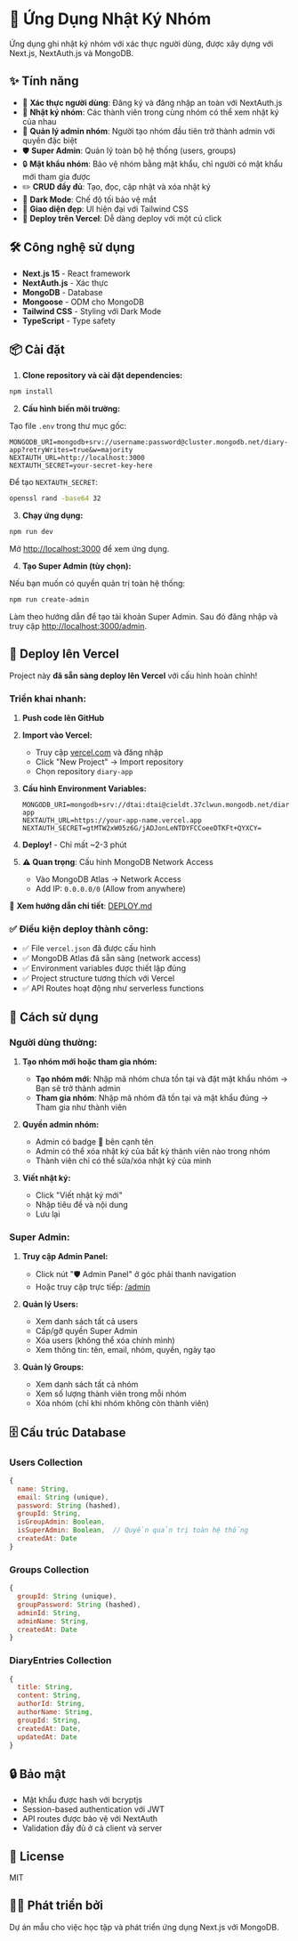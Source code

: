 # 📔 Ứng Dụng Nhật Ký Nhóm

Ứng dụng ghi nhật ký nhóm với xác thực người dùng, được xây dựng với Next.js, NextAuth.js và MongoDB.

## ✨ Tính năng

- 🔐 **Xác thực người dùng**: Đăng ký và đăng nhập an toàn với NextAuth.js
- 👥 **Nhật ký nhóm**: Các thành viên trong cùng nhóm có thể xem nhật ký của nhau
- 👑 **Quản lý admin nhóm**: Người tạo nhóm đầu tiên trở thành admin với quyền đặc biệt
- 🛡️ **Super Admin**: Quản lý toàn bộ hệ thống (users, groups)
- 🔒 **Mật khẩu nhóm**: Bảo vệ nhóm bằng mật khẩu, chỉ người có mật khẩu mới tham gia được
- ✏️ **CRUD đầy đủ**: Tạo, đọc, cập nhật và xóa nhật ký
- 🌙 **Dark Mode**: Chế độ tối bảo vệ mắt
- 🎨 **Giao diện đẹp**: UI hiện đại với Tailwind CSS
- 🚀 **Deploy trên Vercel**: Dễ dàng deploy với một cú click

## 🛠️ Công nghệ sử dụng

- **Next.js 15** - React framework
- **NextAuth.js** - Xác thực
- **MongoDB** - Database
- **Mongoose** - ODM cho MongoDB
- **Tailwind CSS** - Styling với Dark Mode
- **TypeScript** - Type safety

## 📦 Cài đặt

1. **Clone repository và cài đặt dependencies:**

```bash
npm install
```

2. **Cấu hình biến môi trường:**

Tạo file `.env` trong thư mục gốc:

```env
MONGODB_URI=mongodb+srv://username:password@cluster.mongodb.net/diary-app?retryWrites=true&w=majority
NEXTAUTH_URL=http://localhost:3000
NEXTAUTH_SECRET=your-secret-key-here
```

Để tạo `NEXTAUTH_SECRET`:
```bash
openssl rand -base64 32
```

3. **Chạy ứng dụng:**

```bash
npm run dev
```

Mở [http://localhost:3000](http://localhost:3000) để xem ứng dụng.

4. **Tạo Super Admin (tùy chọn):**

Nếu bạn muốn có quyền quản trị toàn hệ thống:

```bash
npm run create-admin
```

Làm theo hướng dẫn để tạo tài khoản Super Admin. Sau đó đăng nhập và truy cập [http://localhost:3000/admin](http://localhost:3000/admin).

## 🚀 Deploy lên Vercel

Project này **đã sẵn sàng deploy lên Vercel** với cấu hình hoàn chỉnh!

### Triển khai nhanh:

1. **Push code lên GitHub**

2. **Import vào Vercel:**
   - Truy cập [vercel.com](https://vercel.com) và đăng nhập
   - Click "New Project" → Import repository
   - Chọn repository `diary-app`

3. **Cấu hình Environment Variables:**
   ```
   MONGODB_URI=mongodb+srv://dtai:dtai@cieldt.37clwun.mongodb.net/diary-app
   NEXTAUTH_URL=https://your-app-name.vercel.app
   NEXTAUTH_SECRET=gtMTW2xW05z6G/jADJonLeNTDYFCCoeeDTKFt+QYXCY=
   ```

4. **Deploy!** - Chỉ mất ~2-3 phút

5. **⚠️ Quan trọng**: Cấu hình MongoDB Network Access
   - Vào MongoDB Atlas → Network Access
   - Add IP: `0.0.0.0/0` (Allow from anywhere)

📖 **Xem hướng dẫn chi tiết**: [DEPLOY.md](./DEPLOY.md)

### ✅ Điều kiện deploy thành công:

- ✅ File `vercel.json` đã được cấu hình
- ✅ MongoDB Atlas đã sẵn sàng (network access)
- ✅ Environment variables được thiết lập đúng
- ✅ Project structure tương thích với Vercel
- ✅ API Routes hoạt động như serverless functions

## 📱 Cách sử dụng

### Người dùng thường:

1. **Tạo nhóm mới hoặc tham gia nhóm:**
   - **Tạo nhóm mới**: Nhập mã nhóm chưa tồn tại và đặt mật khẩu nhóm → Bạn sẽ trở thành admin
   - **Tham gia nhóm**: Nhập mã nhóm đã tồn tại và mật khẩu đúng → Tham gia như thành viên
   
2. **Quyền admin nhóm:**
   - Admin có badge 👑 bên cạnh tên
   - Admin có thể xóa nhật ký của bất kỳ thành viên nào trong nhóm
   - Thành viên chỉ có thể sửa/xóa nhật ký của mình

3. **Viết nhật ký:**
   - Click "Viết nhật ký mới"
   - Nhập tiêu đề và nội dung
   - Lưu lại

### Super Admin:

1. **Truy cập Admin Panel:**
   - Click nút "🛡️ Admin Panel" ở góc phải thanh navigation
   - Hoặc truy cập trực tiếp: [/admin](/admin)

2. **Quản lý Users:**
   - Xem danh sách tất cả users
   - Cấp/gỡ quyền Super Admin
   - Xóa users (không thể xóa chính mình)
   - Xem thông tin: tên, email, nhóm, quyền, ngày tạo

3. **Quản lý Groups:**
   - Xem danh sách tất cả nhóm
   - Xem số lượng thành viên trong mỗi nhóm
   - Xóa nhóm (chỉ khi nhóm không còn thành viên)

## 🗄️ Cấu trúc Database

### Users Collection
```javascript
{
  name: String,
  email: String (unique),
  password: String (hashed),
  groupId: String,
  isGroupAdmin: Boolean,
  isSuperAdmin: Boolean,  // Quyền quản trị toàn hệ thống
  createdAt: Date
}
```

### Groups Collection
```javascript
{
  groupId: String (unique),
  groupPassword: String (hashed),
  adminId: String,
  adminName: String,
  createdAt: Date
}
```

### DiaryEntries Collection
```javascript
{
  title: String,
  content: String,
  authorId: String,
  authorName: String,
  groupId: String,
  createdAt: Date,
  updatedAt: Date
}
```

## 🔒 Bảo mật

- Mật khẩu được hash với bcryptjs
- Session-based authentication với JWT
- API routes được bảo vệ với NextAuth
- Validation đầy đủ ở cả client và server

## 📝 License

MIT

## 👨‍💻 Phát triển bởi

Dự án mẫu cho việc học tập và phát triển ứng dụng Next.js với MongoDB.
